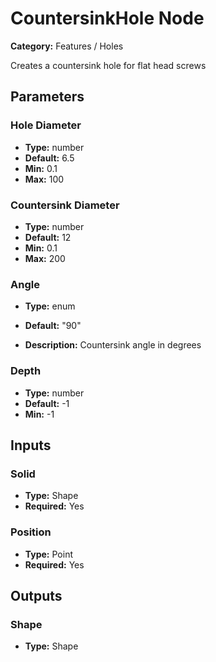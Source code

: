 
# CountersinkHole Node

**Category:** Features / Holes

Creates a countersink hole for flat head screws

## Parameters


### Hole Diameter
- **Type:** number
- **Default:** 6.5
- **Min:** 0.1
- **Max:** 100



### Countersink Diameter
- **Type:** number
- **Default:** 12
- **Min:** 0.1
- **Max:** 200



### Angle
- **Type:** enum
- **Default:** "90"


- **Description:** Countersink angle in degrees


### Depth
- **Type:** number
- **Default:** -1
- **Min:** -1




## Inputs


### Solid
- **Type:** Shape
- **Required:** Yes



### Position
- **Type:** Point
- **Required:** Yes



## Outputs


### Shape
- **Type:** Shape




